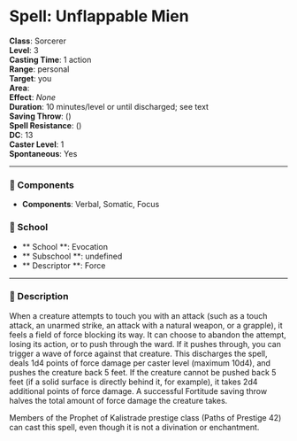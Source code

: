 
# Spell: Unflappable Mien
**Class**: Sorcerer  
**Level**: 3  
**Casting Time**: 1 action  
**Range**: personal  
**Target**: you  
**Area**:   
**Effect**: _None_  
**Duration**: 10 minutes/level or until discharged; see text  
**Saving Throw**:  ()  
**Spell Resistance**:  ()  
**DC**: 13  
**Caster Level**: 1  
**Spontaneous**: Yes

---

### 🔮 Components
- **Components**: Verbal, Somatic, Focus

### 🏫 School
- ** School **: Evocation
- ** Subschool **: undefined
- ** Descriptor **: Force
---

### 📜 Description
When a creature attempts to touch you with an attack (such as a touch attack, an unarmed strike, an attack with a natural weapon, or a grapple), it feels a field of force blocking its way. It can choose to abandon the attempt, losing its action, or to push through the ward. If it pushes through, you can trigger a wave of force against that creature. This discharges the spell, deals 1d4 points of force damage per caster level (maximum 10d4), and pushes the creature back 5 feet. If the creature cannot be pushed back 5 feet (if a solid surface is directly behind it, for example), it takes 2d4 additional points of force damage. A successful Fortitude saving throw halves the total amount of force damage the creature takes.

Members of the Prophet of Kalistrade prestige class (Paths of Prestige 42) can cast this spell, even though it is not a divination or enchantment.
